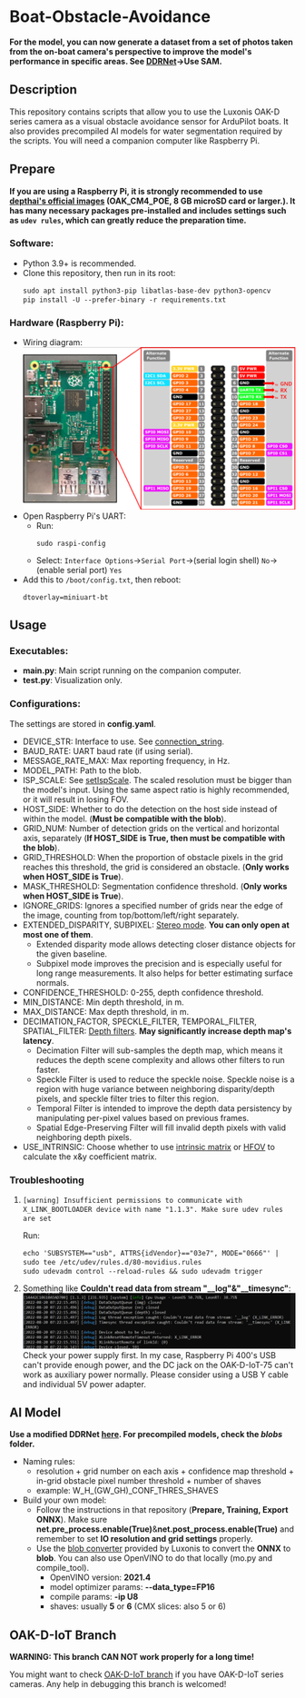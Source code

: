 # Boat-Obstacle-Avoidance
**For the model, you can now generate a dataset from a set of photos taken from the on-boat camera's perspective to improve the model's performance in specific areas. See [DDRNet](https://github.com/Chenghao-Tan/DDRNet#use-sam-optional)->Use SAM.**

## Description
This repository contains scripts that allow you to use the Luxonis OAK-D series camera as a visual obstacle avoidance sensor for ArduPilot boats. It also provides precompiled AI models for water segmentation required by the scripts. You will need a companion computer like Raspberry Pi.


## Prepare
**If you are using a Raspberry Pi, it is strongly recommended to use [depthai's official images](https://drive.google.com/drive/folders/1O50jPpGj_82jkAokdrsG--k9OBQfMXK5?usp=sharing) (OAK_CM4_POE, 8 GB microSD card or larger.). It has many necessary packages pre-installed and includes settings such as `udev rules`, which can greatly reduce the preparation time.**

### Software:
- Python 3.9+ is recommended.
- Clone this repository, then run in its root:
    ```console
    sudo apt install python3-pip libatlas-base-dev python3-opencv
    pip install -U --prefer-binary -r requirements.txt
    ```

### Hardware (Raspberry Pi):
- Wiring diagram:
![Wiring diagram](./doc/diagram.png)
- Open Raspberry Pi's UART:
    - Run:
        ```console
        sudo raspi-config
        ```
    - Select: `Interface Options`->`Serial Port`->(serial login shell) `No`->(enable serial port) `Yes`
- Add this to `/boot/config.txt`, then reboot:
    ```text
    dtoverlay=miniuart-bt
    ```


## Usage
### Executables:
- **main.py**: Main script running on the companion computer.
- **test.py**: Visualization only.

### Configurations:
The settings are stored in **config.yaml**.
- DEVICE_STR: Interface to use. See [connection_string](https://mavlink.io/en/mavgen_python/#connection_string).
- BAUD_RATE: UART baud rate (if using serial).
- MESSAGE_RATE_MAX: Max reporting frequency, in Hz.
- MODEL_PATH: Path to the blob.
- ISP_SCALE: See [setIspScale](https://docs.luxonis.com/projects/api/en/latest/components/nodes/color_camera/#:~:text=setIspScale%28*,numerator%2C%20denominator%3E%20tuples). The scaled resolution must be bigger than the model's input. Using the same aspect ratio is highly recommended, or it will result in losing FOV.
- HOST_SIDE: Whether to do the detection on the host side instead of within the model. (**Must be compatible with the blob**).
- GRID_NUM: Number of detection grids on the vertical and horizontal axis, separately (**If HOST_SIDE is True, then must be compatible with the blob**).
- GRID_THRESHOLD: When the proportion of obstacle pixels in the grid reaches this threshold, the grid is considered an obstacle. (**Only works when HOST_SIDE is True**).
- MASK_THRESHOLD: Segmentation confidence threshold. (**Only works when HOST_SIDE is True**).
- IGNORE_GRIDS: Ignores a specified number of grids near the edge of the image, counting from top/bottom/left/right separately.
- EXTENDED_DISPARITY, SUBPIXEL: [Stereo mode](https://docs.luxonis.com/projects/api/en/latest/components/nodes/stereo_depth/). **You can only open at most one of them**.
    - Extended disparity mode allows detecting closer distance objects for the given baseline.
    - Subpixel mode improves the precision and is especially useful for long range measurements. It also helps for better estimating surface normals.
- CONFIDENCE_THRESHOLD: 0-255, depth confidence threshold.
- MIN_DISTANCE: Min depth threshold, in m.
- MAX_DISTANCE: Max depth threshold, in m.
- DECIMATION_FACTOR, SPECKLE_FILTER, TEMPORAL_FILTER, SPATIAL_FILTER: [Depth filters](https://docs.luxonis.com/projects/api/en/latest/components/nodes/stereo_depth/). **May significantly increase depth map's latency**.
    - Decimation Filter will sub-samples the depth map, which means it reduces the depth scene complexity and allows other filters to run faster.
    - Speckle Filter is used to reduce the speckle noise. Speckle noise is a region with huge variance between neighboring disparity/depth pixels, and speckle filter tries to filter this region.
    - Temporal Filter is intended to improve the depth data persistency by manipulating per-pixel values based on previous frames.
    - Spatial Edge-Preserving Filter will fill invalid depth pixels with valid neighboring depth pixels.
- USE_INTRINSIC: Choose whether to use [intrinsic matrix](https://docs.luxonis.com/en/latest/pages/tutorials/device-pointcloud/#on-device-pointcloud-nn-model) or [HFOV](https://docs.luxonis.com/projects/api/en/latest/components/nodes/spatial_location_calculator/) to calculate the x&y coefficient matrix.

### Troubleshooting
1.  ```console
    [warning] Insufficient permissions to communicate with X_LINK_BOOTLOADER device with name "1.1.3". Make sure udev rules are set
    ```
    Run:
    ```console
    echo 'SUBSYSTEM=="usb", ATTRS{idVendor}=="03e7", MODE="0666"' | sudo tee /etc/udev/rules.d/80-movidius.rules
    sudo udevadm control --reload-rules && sudo udevadm trigger
    ```
2. Something like **Couldn't read data from stream "__log"&"__timesync"**:
![Troubleshooting_2](./doc/Troubleshooting_2.png)
Check your power supply first. In my case, Raspberry Pi 400's USB can't provide enough power, and the DC jack on the OAK-D-IoT-75 can't work as auxiliary power normally. Please consider using a USB Y cable and individual 5V power adapter.


## AI Model
**Use a modified DDRNet [here](https://github.com/Chenghao-Tan/DDRNet). For precompiled models, check the *blobs* folder.**
- Naming rules:
    - resolution + grid number on each axis + confidence map threshold + in-grid obstacle pixel number threshold + number of shaves
    - example: W_H_(GW_GH)_CONF_THRES_SHAVES
- Build your own model:
    - Follow the instructions in that repository (**Prepare, Training, Export ONNX**). Make sure **net.pre_process.enable(True)**&**net.post_process.enable(True)** and remember to set **IO resolution and grid settings** properly.
    - Use the [blob converter](https://blobconverter.luxonis.com/) provided by Luxonis to convert the **ONNX** to **blob**. You can also use OpenVINO to do that locally (mo.py and compile_tool).
        - OpenVINO version: **2021.4**
        - model optimizer params: **--data_type=FP16**
        - compile params: **-ip U8**
        - shaves: usually **5** or **6** (CMX slices: also 5 or 6)


## OAK-D-IoT Branch
**WARNING: This branch CAN NOT work properly for a long time!**

You might want to check [OAK-D-IoT branch](https://github.com/Chenghao-Tan/Boat-Obstacle-Avoidance/tree/OAK-D-IoT) if you have OAK-D-IoT series cameras. Any help in debugging this branch is welcomed!
